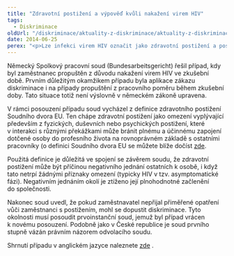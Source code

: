 ```yaml
---
title: "Zdravotní postižení a výpověď kvůli nakažení virem HIV"
tags:
  - Diskriminace
oldUrl: "/diskriminace/aktuality-z-diskriminace/aktuality-z-diskriminace-2014/zdravotni-postizeni-a-vypoved-kvuli-nakazeni-virem-hiv/"
date: 2014-06-25
perex: "<p>Lze infekci virem HIV označit jako zdravotní postižení a poskytnout nakaženému zaměstnanci ochranu před nerovným zacházením?</p>"
---
```


<!-- imported from the old website -->

<p class="align-blok">Německý Spolkový pracovní soud (Bundesarbeitsgericht) řešil případ, kdy byl zaměstnanec propuštěn z důvodu nakažení virem HIV ve zkušební době. Prvním důležitým okamžikem případu byla aplikace zákazu diskriminace i na případy propuštění z pracovního poměru během zkušební doby. Tato situace totiž není výslovně v německém zákoně upravena.</p><p class="align-blok">V rámci posouzení případu soud vycházel z definice zdravotního postižení Soudního dvora EU. Ten chápe zdravotní postižení jako omezení vyplývající především z fyzických, duševních nebo psychických postižení, které v interakci s různými překážkami může bránit plnému a účinnému zapojení dotčené osoby do profesního života na rovnoprávném základě s ostatními pracovníky (o definici Soudního dvora EU se můžete blíže dočíst <a href="http://www.ochrance.cz/diskriminace/aktuality-z-diskriminace/aktuality-z-diskriminace-2013/primerene-opatreni-pro-osobu-s-postizenim-muze-spocivat-i-ve-zkraceni-pracovni-doby/">zde</a>. </p><p class="align-blok">Použitá definice je důležitá ve spojení se závěrem soudu, že zdravotní postižení může být příčinou negativního jednání ostatních k osobě, i když tato netrpí žádnými příznaky omezení (typicky HIV v tzv. asymptomatické fázi). Negativním jednáním okolí je ztíženo její plnohodnotné začlenění do společnosti.</p><p class="align-blok">Nakonec soud uvedl, že pokud zaměstnavatel nepřijal přiměřené opatření vůči zaměstnanci s postižením, mohl se dopustit diskriminace. Tyto okolnosti musí posoudit prvoinstanční soud, jemuž byl případ vrácen k novému posouzení. Podobně jako v České republice je soud prvního stupně vázán právním názorem odvolacího soudu.  </p><p>Shrnutí případu v anglickém jazyce naleznete <a title="Otevření do nového okna" href="http://www.non-discrimination.net/content/media/DE-56-HIV%20Disability%20BAG.pdf" target="_blank">zde</a> <img alt="" src="https://www.ochrance.cz/typo3/ext/od_linkdesc/icons/external.gif" class="od_linkdesc_icon_external" />.  </p>
